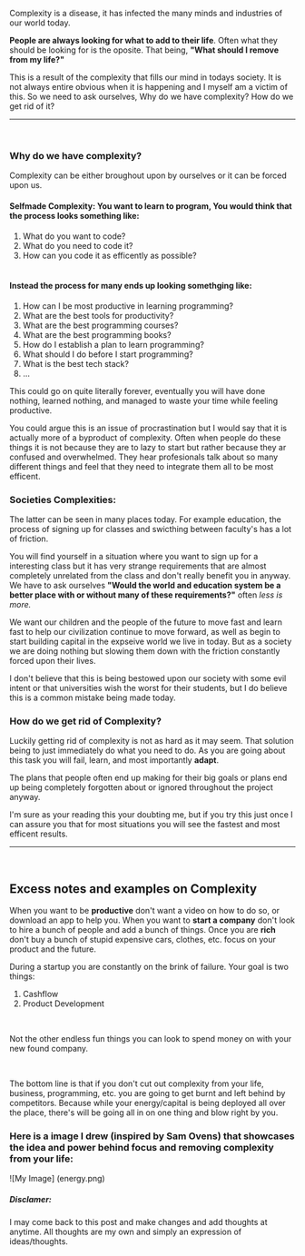 Complexity is a disease, it has infected the many minds and industries of our world today.

**People are always looking for what to add to their life**. Often what they should be looking for is the oposite. That being, **"What should I remove from my life?"**

This is a result of the complexity that fills our mind in todays society. It is not always entire obvious when it is happening and I myself am a victim of this. So we need to ask ourselves, Why do we have complexity? How do we get rid of it?

---
<br>

### Why do we have complexity?

Complexity can be either broughout upon by ourselves or it can be forced upon us.

#### Selfmade Complexity: You want to learn to program, You would think that the process looks something like:

1. What do you want to code?
2. What do you need to code it?
3. How can you code it as efficently as possible?

#### <br> Instead the process for many ends up looking somethging like:

1. How can I be most productive in learning programming?
2. What are the best tools for productivity?
3. What are the best programming courses?
4. What are the best programming books?
5. How do I establish a plan to learn programming?
6. What should I do before I start programming?
7. What is the best tech stack?
8. ...

This could go on quite literally forever, eventually you will have done nothing, learned nothing, and managed to waste your time while feeling productive. 

You could argue this is an issue of procrastination but I would say that it is actually more of a byproduct of complexity. Often when people do these things it is not because they are to lazy to start but rather because they ar confused and overwhelmed. They hear profesionals talk about so many different things and feel that they need to integrate them all to be most efficent.

### Societies Complexities:

The latter can be seen in many places today. For example education, the process of signing up for classes and swicthing between faculty's has a lot of friction. 

You will find yourself in a situation where you want to sign up for a interesting class but it has very strange requirements that are almost completely unrelated from the class and don't really benefit you in anyway. We have to ask ourselves **"Would the world and education system be a better place with or without many of these requirements?"** often *less is more.*

We want our children and the people of the future to move fast and learn fast to help our civilization continue to move forward, as well as begin to start building capital in the expseive world we live in today. But as a society we are doing nothing but slowing them down with the friction constantly forced upon their lives.

I don't believe that this is being bestowed upon our society with some evil intent or that universities wish the worst for their students, but I do believe this is a common mistake being made today.

### How do we get rid of Complexity?

Luckily getting rid of complexity is not as hard as it may seem. That solution being to just immediately do what you need to do. As you are going about this task you will fail, learn, and most importantly **adapt**. 

The plans that people often end up making for their big goals or plans end up being completely forgotten about or ignored throughout the project anyway.

I'm sure as your reading this your doubting me, but if you try this just once I can assure you that for most situations you will see the fastest and most efficent results.

---
<br>

## Excess notes and examples on Complexity 

When you want to be **productive** don't want a video on how to do so, or download an app to help you. When you want to **start a company** don't look to hire a bunch of people and add a bunch of things. Once you are **rich** don't buy a bunch of stupid expensive cars, clothes, etc. focus on your product and the future. 

During a startup you are constantly on the brink of failure. Your goal is two things:

1. Cashflow
2. Product Development   

<br>

Not the other endless fun things you can look to spend money on with your new found company.
   
<br>

The bottom line is that if you don't cut out complexity from your life, business, programming, etc. you are going to get burnt and left behind by competitors. Because while your energy/capital is being deployed all over the place, there's will be going all in on one thing and blow right by you.

### Here is a image I drew (inspired by Sam Ovens) that showcases the idea and power behind focus and removing complexity from your life:
![My Image] (energy.png)

##### Disclamer:

I may come back to this post and make changes and add thoughts at anytime. All thoughts are my own and simply an expression of ideas/thoughts.
